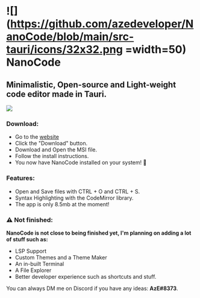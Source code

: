 
# ![](https://github.com/azedeveloper/NanoCode/blob/main/src-tauri/icons/32x32.png =width=50) NanoCode
## Minimalistic, Open-source and Light-weight code editor made in Tauri.

![](https://i.ibb.co/YL1DWSs/image.png)


### Download:

- Go to the [website](https://azedeveloper.github.io/NanoCode)
- Click the "Download" button.
- Download and Open the MSI file.
- Follow the install instructions.
- You now have NanoCode installed on your system! 🎉

### Features:

- Open and Save files with CTRL + O and CTRL + S.
- Syntax Highlighting with the CodeMirror library.
- The app is only 8.5mb at the moment!


### ⚠️ Not finished:

**NanoCode is not close to being finished yet, I'm planning on adding a lot of stuff such as:**

- LSP Support
- Custom Themes and a Theme Maker
- An in-built Terminal
- A File Explorer
- Better developer experience such as shortcuts and stuff.

You can always DM me on Discord if you have any ideas: **AzE#8373**.


